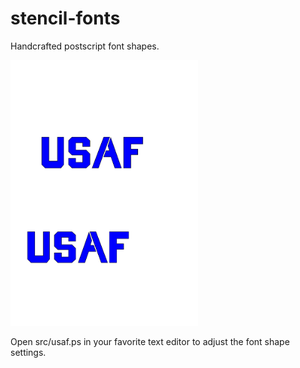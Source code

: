 # stencil-fonts

Handcrafted postscript font shapes.

<img src="src/usaf.svg" alt="Sample Fonts" width="300" />

Open src/usaf.ps in your favorite text editor to adjust the font shape settings.

